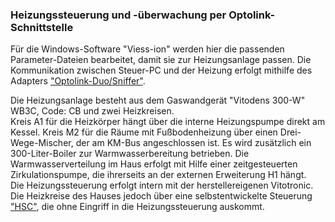### Heizungssteuerung und -überwachung per Optolink-Schnittstelle
Für die Windows-Software "Viess-ion" werden hier die passenden Parameter-Dateien bearbeitet, damit sie zur Heizungsanlage passen. Die Kommunikation zwischen Steuer-PC und der Heizung erfolgt mithilfe des Adapters ["Optolink-Duo/Sniffer"](https://github.com/openv/openv/wiki/Bauanleitung-USB_Duo-Sniffer).<p>
Die Heizungsanlage besteht aus dem Gaswandgerät "Vitodens 300-W" WB3C, Code: CB und zwei Heizkreisen. <br>
Kreis A1 für die Heizkörper hängt über die interne Heizungspumpe direkt am Kessel. Kreis M2 für die Räume mit Fußbodenheizung über einen Drei-Wege-Mischer, der am KM-Bus angeschlossen ist. Es wird zusätzlich ein 300-Liter-Boiler zur Warmwasserbereitung betrieben. Die Warmwasserverteilung im Haus erfolgt mit Hilfe einer zeitgesteuerten Zirkulationspumpe, die ihrerseits an der externen Erweiterung H1 hängt.<br>
Die Heizungssteuerung erfolgt intern mit der herstellereigenen Vitotronic. Die Heizkreise des Hauses jedoch über eine selbstentwickelte Steuerung ["HSC"](https://godemann.de/Controller/Hauscomputer/hauscomputer.html), die ohne Eingriff in die Heizungssteuerung auskommt.
